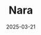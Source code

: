 ---
title: "Nara"
excerpt: "Where some creatures are adorable, and some are just creatures."
gallery_name: "japan/nara"
date: 2025-03-21
tags:
  - 🏛️Historic
header:
  overlay_image: voyage/japan/Nara-3v1.jpg
---